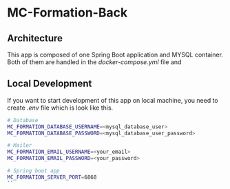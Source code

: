 # MC-Formation-Back

## Architecture

This app is composed of one Spring Boot application and MYSQL container.
Both of them are handled in the *docker-compose.yml* file and


## Local Development

If you want to start development of this app on local machine, you need to create *.env* file which is look like this.

```bash
# Database
MC_FORMATION_DATABASE_USERNAME=<mysql_database_user>
MC_FORMATION_DATABASE_PASSWORD=<mysql_database_user_password>

# Mailer
MC_FORMATION_EMAIL_USERNAME=<your_email>
MC_FORMATION_EMAIL_PASSWORD=<your_password>

# Spring boot app
MC_FORMATION_SERVER_PORT=6868
``